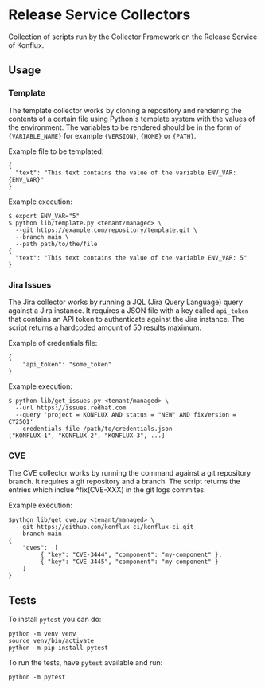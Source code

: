 # Release Service Collectors

Collection of scripts run by the Collector Framework on the Release Service of Konflux.

## Usage

### Template

The template collector works by cloning a repository and rendering the contents of a certain
file using Python's template system with the values of the environment. The variables to be rendered
should be in the form of `{VARIABLE_NAME}` for example `{VERSION}`, `{HOME}` or `{PATH}`.

Example file to be templated:
```
{
  "text": "This text contains the value of the variable ENV_VAR: {ENV_VAR}"
}
```

Example execution:
```
$ export ENV_VAR="5"
$ python lib/template.py <tenant/managed> \
  --git https://example.com/repository/template.git \
  --branch main \
  --path path/to/the/file
{
  "text": "This text contains the value of the variable ENV_VAR: 5"
}
```

### Jira Issues

The Jira collector works by running a JQL (Jira Query Language) query against a Jira instance. It
requires a JSON file with a key called `api_token` that contains an API token to authenticate
against the Jira instance. The script returns a hardcoded amount of 50 results maximum.

Example of credentials file:
```
{
    "api_token": "some_token"
}
```

Example execution:
```
$ python lib/get_issues.py <tenant/managed> \
  --url https://issues.redhat.com
  --query 'project = KONFLUX AND status = "NEW" AND fixVersion = CY25Q1'
  --credentials-file /path/to/credentials.json
["KONFLUX-1", "KONFLUX-2", "KONFLUX-3", ...]
```

### CVE

The CVE collector works by running the command against a git repository branch.
It requires a git repository and a branch.
The script returns the entries which inclue ^fix(CVE-XXX) in the git logs commites.

Example execution:
```
$python lib/get_cve.py <tenant/managed> \
  --git https://github.com/konflux-ci/konflux-ci.git
  --branch main
{
    "cves":  [
         { "key": "CVE-3444", "component": "my-component" },
         { "key": "CVE-3445", "component": "my-component" }
    ]
}
```


## Tests

To install `pytest` you can do:

```
python -m venv venv
source venv/bin/activate
python -m pip install pytest
```

To run the tests, have `pytest` available and run:

```
python -m pytest
```

